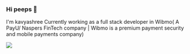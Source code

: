 ### Hi peeps 👋

<!--
**Kavyashree99/Kavyashree99** is a ✨ _special_ ✨ repository because its `README.md` (this file) appears on your GitHub profile.

Here are some ideas to get you started:

- 🔭 I’m currently working on ...
- 🌱 I’m currently learning ...
- 👯 I’m looking to collaborate on ...
- 🤔 I’m looking for help with ...
- 💬 Ask me about ...
- 📫 How to reach me: ...
- 😄 Pronouns: ...
- ⚡ Fun fact: ...
-->
I'm kavyashree
Currently working as a full stack developer in Wibmo( A PayU/ Naspers FinTech company | Wibmo is a premium payment security and mobile payments company)

<img align="center" src="https://github-readme-stats.vercel.app/api/<top-langs>/?username=<Kavyashree99>&theme=<THEME_NAME>" />
